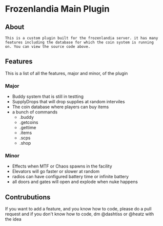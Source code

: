 # Frozenlandia Main Plugin

## About
```
This is a custom plugin built for the frozenlandia server. it has many features including the database for which the coin system is running on. You can view the source code above.
```
## Features
This is a list of all the features, major and minor, of the plugin

### Major
- Buddy system that is still in testting
- SupplyDrops that will drop supplies at random interviles
- The coin database where players can buy items
- a bunch of commands
    - .buddy
    - .getcoins
    - .gettime
    - .items
    - .scps
    - .shop

### Minor
- Effects when MTF or Chaos spawns in the facility
- Elevators will go faster or slower at random
- radios can have configured battery time or infinite battery
- all doors and gates will open and explode when nuke happens

## Contrubutions
If you want to add a feature, and you know how to code, please do a pull request and if you don't know how to code, dm @dashtiss or @heatz with the idea
